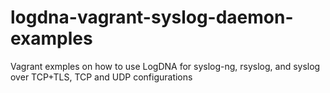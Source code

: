 # logdna-vagrant-syslog-daemon-examples
Vagrant exmples on how to use LogDNA for syslog-ng, rsyslog, and syslog over TCP+TLS, TCP and UDP configurations
